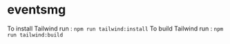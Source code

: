 # eventsmg

To install Tailwind run :
    `npm run tailwind:install`
To build Tailwind run :
    `npm run tailwind:build`